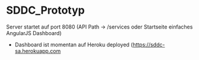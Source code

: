# SDDC_Prototyp

Server startet auf port 8080 (API Path -> /services oder Startseite einfaches AngularJS Dashboard)

+ Dashboard ist momentan auf Heroku deployed (<a href="https://sddc-sa.herokuapp.com">https://sddc-sa.herokuapp.com</a>
